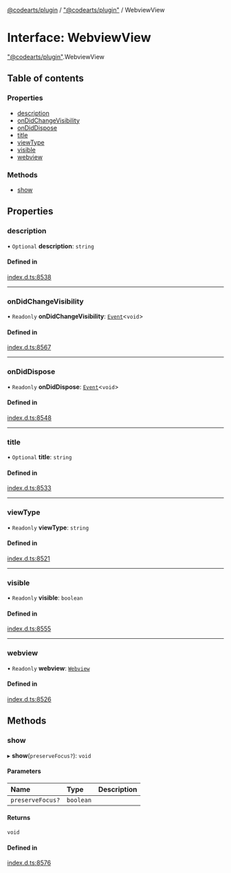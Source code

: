 [@codearts/plugin](../README.md) / ["@codearts/plugin"](../modules/_codearts_plugin_.md) / WebviewView

# Interface: WebviewView

["@codearts/plugin"](../modules/_codearts_plugin_.md).WebviewView

## Table of contents

### Properties

- [description](codearts_plugin_.WebviewView.md#description)
- [onDidChangeVisibility](codearts_plugin_.WebviewView.md#ondidchangevisibility)
- [onDidDispose](codearts_plugin_.WebviewView.md#ondiddispose)
- [title](codearts_plugin_.WebviewView.md#title)
- [viewType](codearts_plugin_.WebviewView.md#viewtype)
- [visible](codearts_plugin_.WebviewView.md#visible)
- [webview](codearts_plugin_.WebviewView.md#webview)

### Methods

- [show](codearts_plugin_.WebviewView.md#show)

## Properties

### description

• `Optional` **description**: `string`

#### Defined in

[index.d.ts:8538](https://github.com/huaweicloud/cloudide-plugin-api/blob/203b986/index.d.ts#L8538)

___

### onDidChangeVisibility

• `Readonly` **onDidChangeVisibility**: [`Event`](codearts_plugin_.Event.md)<`void`\>

#### Defined in

[index.d.ts:8567](https://github.com/huaweicloud/cloudide-plugin-api/blob/203b986/index.d.ts#L8567)

___

### onDidDispose

• `Readonly` **onDidDispose**: [`Event`](codearts_plugin_.Event.md)<`void`\>

#### Defined in

[index.d.ts:8548](https://github.com/huaweicloud/cloudide-plugin-api/blob/203b986/index.d.ts#L8548)

___

### title

• `Optional` **title**: `string`

#### Defined in

[index.d.ts:8533](https://github.com/huaweicloud/cloudide-plugin-api/blob/203b986/index.d.ts#L8533)

___

### viewType

• `Readonly` **viewType**: `string`

#### Defined in

[index.d.ts:8521](https://github.com/huaweicloud/cloudide-plugin-api/blob/203b986/index.d.ts#L8521)

___

### visible

• `Readonly` **visible**: `boolean`

#### Defined in

[index.d.ts:8555](https://github.com/huaweicloud/cloudide-plugin-api/blob/203b986/index.d.ts#L8555)

___

### webview

• `Readonly` **webview**: [`Webview`](codearts_plugin_.Webview.md)

#### Defined in

[index.d.ts:8526](https://github.com/huaweicloud/cloudide-plugin-api/blob/203b986/index.d.ts#L8526)

## Methods

### show

▸ **show**(`preserveFocus?`): `void`

#### Parameters

| Name | Type | Description |
| :------ | :------ | :------ |
| `preserveFocus?` | `boolean` |  |

#### Returns

`void`

#### Defined in

[index.d.ts:8576](https://github.com/huaweicloud/cloudide-plugin-api/blob/203b986/index.d.ts#L8576)
